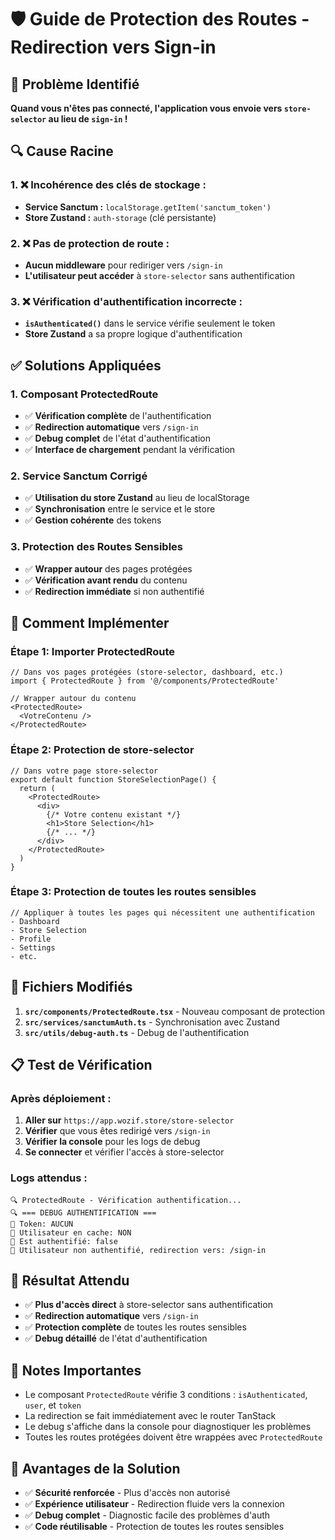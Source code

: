# 🛡️ Guide de Protection des Routes - Redirection vers Sign-in

## 🚨 **Problème Identifié**

**Quand vous n'êtes pas connecté, l'application vous envoie vers `store-selector` au lieu de `sign-in` !**

## 🔍 **Cause Racine**

### **1. ❌ Incohérence des clés de stockage :**
- **Service Sanctum :** `localStorage.getItem('sanctum_token')`
- **Store Zustand :** `auth-storage` (clé persistante)

### **2. ❌ Pas de protection de route :**
- **Aucun middleware** pour rediriger vers `/sign-in`
- **L'utilisateur peut accéder** à `store-selector` sans authentification

### **3. ❌ Vérification d'authentification incorrecte :**
- **`isAuthenticated()`** dans le service vérifie seulement le token
- **Store Zustand** a sa propre logique d'authentification

## ✅ **Solutions Appliquées**

### **1. Composant ProtectedRoute**
- ✅ **Vérification complète** de l'authentification
- ✅ **Redirection automatique** vers `/sign-in`
- ✅ **Debug complet** de l'état d'authentification
- ✅ **Interface de chargement** pendant la vérification

### **2. Service Sanctum Corrigé**
- ✅ **Utilisation du store Zustand** au lieu de localStorage
- ✅ **Synchronisation** entre le service et le store
- ✅ **Gestion cohérente** des tokens

### **3. Protection des Routes Sensibles**
- ✅ **Wrapper autour** des pages protégées
- ✅ **Vérification avant rendu** du contenu
- ✅ **Redirection immédiate** si non authentifié

## 🚀 **Comment Implémenter**

### **Étape 1: Importer ProtectedRoute**
```tsx
// Dans vos pages protégées (store-selector, dashboard, etc.)
import { ProtectedRoute } from '@/components/ProtectedRoute'

// Wrapper autour du contenu
<ProtectedRoute>
  <VotreContenu />
</ProtectedRoute>
```

### **Étape 2: Protection de store-selector**
```tsx
// Dans votre page store-selector
export default function StoreSelectionPage() {
  return (
    <ProtectedRoute>
      <div>
        {/* Votre contenu existant */}
        <h1>Store Selection</h1>
        {/* ... */}
      </div>
    </ProtectedRoute>
  )
}
```

### **Étape 3: Protection de toutes les routes sensibles**
```tsx
// Appliquer à toutes les pages qui nécessitent une authentification
- Dashboard
- Store Selection
- Profile
- Settings
- etc.
```

## 🔧 **Fichiers Modifiés**

1. **`src/components/ProtectedRoute.tsx`** - Nouveau composant de protection
2. **`src/services/sanctumAuth.ts`** - Synchronisation avec Zustand
3. **`src/utils/debug-auth.ts`** - Debug de l'authentification

## 📋 **Test de Vérification**

### **Après déploiement :**
1. **Aller sur** `https://app.wozif.store/store-selector`
2. **Vérifier** que vous êtes redirigé vers `/sign-in`
3. **Vérifier la console** pour les logs de debug
4. **Se connecter** et vérifier l'accès à store-selector

### **Logs attendus :**
```
🔍 ProtectedRoute - Vérification authentification...
🔍 === DEBUG AUTHENTIFICATION ===
🔑 Token: AUCUN
👤 Utilisateur en cache: NON
🔐 Est authentifié: false
🚫 Utilisateur non authentifié, redirection vers: /sign-in
```

## 🎯 **Résultat Attendu**

- ✅ **Plus d'accès direct** à store-selector sans authentification
- ✅ **Redirection automatique** vers `/sign-in`
- ✅ **Protection complète** de toutes les routes sensibles
- ✅ **Debug détaillé** de l'état d'authentification

## 📝 **Notes Importantes**

- Le composant `ProtectedRoute` vérifie 3 conditions : `isAuthenticated`, `user`, et `token`
- La redirection se fait immédiatement avec le router TanStack
- Le debug s'affiche dans la console pour diagnostiquer les problèmes
- Toutes les routes protégées doivent être wrappées avec `ProtectedRoute`

## 🎉 **Avantages de la Solution**

- ✅ **Sécurité renforcée** - Plus d'accès non autorisé
- ✅ **Expérience utilisateur** - Redirection fluide vers la connexion
- ✅ **Debug complet** - Diagnostic facile des problèmes d'auth
- ✅ **Code réutilisable** - Protection de toutes les routes sensibles
